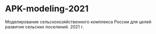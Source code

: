 # APK-modeling-2021
Моделирование сельскохозяйственного комплекса России для целей развития сельских поселений. 2021 г.
